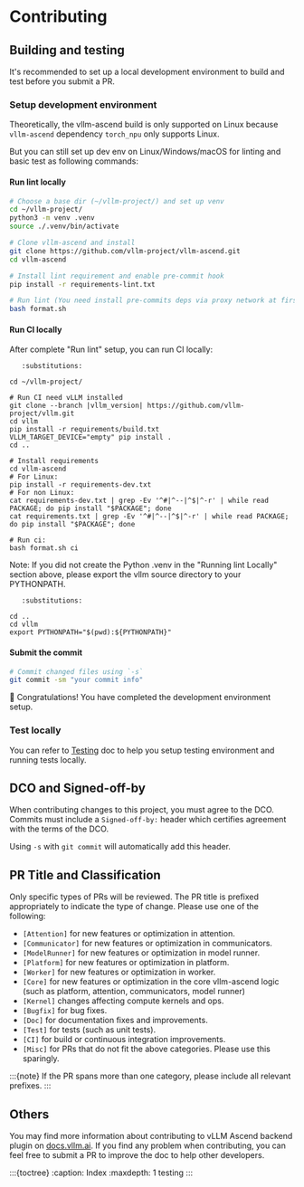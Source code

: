 # Contributing

## Building and testing
It's recommended to set up a local development environment to build and test
before you submit a PR.

### Setup development environment

Theoretically, the vllm-ascend build is only supported on Linux because
`vllm-ascend` dependency `torch_npu` only supports Linux.

But you can still set up dev env on Linux/Windows/macOS for linting and basic
test as following commands:

#### Run lint locally
```bash
# Choose a base dir (~/vllm-project/) and set up venv
cd ~/vllm-project/
python3 -m venv .venv
source ./.venv/bin/activate

# Clone vllm-ascend and install
git clone https://github.com/vllm-project/vllm-ascend.git
cd vllm-ascend

# Install lint requirement and enable pre-commit hook
pip install -r requirements-lint.txt

# Run lint (You need install pre-commits deps via proxy network at first time)
bash format.sh
```

#### Run CI locally

After complete "Run lint" setup, you can run CI locally:

```{code-block} bash
   :substitutions:

cd ~/vllm-project/

# Run CI need vLLM installed
git clone --branch |vllm_version| https://github.com/vllm-project/vllm.git
cd vllm
pip install -r requirements/build.txt
VLLM_TARGET_DEVICE="empty" pip install .
cd ..

# Install requirements
cd vllm-ascend
# For Linux:
pip install -r requirements-dev.txt
# For non Linux:
cat requirements-dev.txt | grep -Ev '^#|^--|^$|^-r' | while read PACKAGE; do pip install "$PACKAGE"; done
cat requirements.txt | grep -Ev '^#|^--|^$|^-r' | while read PACKAGE; do pip install "$PACKAGE"; done

# Run ci:
bash format.sh ci
```

Note: If you did not create the Python .venv in the "Running lint Locally" section above,
please export the vllm source directory to your PYTHONPATH.

```{code-block} bash
   :substitutions:

cd ..
cd vllm
export PYTHONPATH="$(pwd):${PYTHONPATH}"
```

#### Submit the commit

```bash
# Commit changed files using `-s`
git commit -sm "your commit info"
```

🎉 Congratulations! You have completed the development environment setup.

### Test locally

You can refer to [Testing](./testing.md) doc to help you setup testing environment and running tests locally.

## DCO and Signed-off-by

When contributing changes to this project, you must agree to the DCO. Commits must include a `Signed-off-by:` header which certifies agreement with the terms of the DCO.

Using `-s` with `git commit` will automatically add this header.

## PR Title and Classification

Only specific types of PRs will be reviewed. The PR title is prefixed appropriately to indicate the type of change. Please use one of the following:

- `[Attention]` for new features or optimization in attention.
- `[Communicator]` for new features or optimization in communicators.
- `[ModelRunner]` for new features or optimization in model runner.
- `[Platform]` for new features or optimization in platform.
- `[Worker]` for new features or optimization in worker.
- `[Core]` for new features or optimization  in the core vllm-ascend logic (such as platform, attention, communicators, model runner)
- `[Kernel]` changes affecting compute kernels and ops.
- `[Bugfix]` for bug fixes.
- `[Doc]` for documentation fixes and improvements.
- `[Test]` for tests (such as unit tests).
- `[CI]` for build or continuous integration improvements.
- `[Misc]` for PRs that do not fit the above categories. Please use this sparingly.

:::{note}
If the PR spans more than one category, please include all relevant prefixes.
:::

## Others

You may find more information about contributing to vLLM Ascend backend plugin on [<u>docs.vllm.ai</u>](https://docs.vllm.ai/en/latest/contributing/overview.html).
If you find any problem when contributing, you can feel free to submit a PR to improve the doc to help other developers.


:::{toctree}
:caption: Index
:maxdepth: 1
testing
:::
